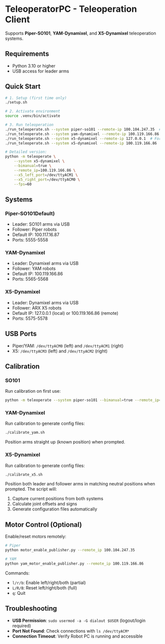 # TeleoperatorPC - Teleoperation Client

Supports **Piper-SO101**, **YAM-Dynamixel**, and **X5-Dynamixel** teleoperation systems.

## Requirements

- Python 3.10 or higher
- USB access for leader arms

## Quick Start

```bash
# 1. Setup (first time only)
./setup.sh

# 2. Activate environment
source .venv/bin/activate

# 3. Run teleoperation
./run_teleoperate.sh --system piper-so101 --remote-ip 100.104.247.35  # For Piper
./run_teleoperate.sh --system yam-dynamixel --remote-ip 100.119.166.86  # For YAM
./run_teleoperate.sh --system x5-dynamixel --remote-ip 127.0.0.1  # For X5 (local test)
./run_teleoperate.sh --system x5-dynamixel --remote-ip 100.119.166.86  # For X5 (remote)

# Detailed version:
python -m teleoperate \
    --system x5-dynamixel \
    --bimanual=true \
    --remote_ip=100.119.166.86 \
    --x5_left_port=/dev/ttyACM1 \
    --x5_right_port=/dev/ttyACM0 \
    --fps=60
```

## Systems

### Piper-SO101Default)
- Leader: SO101 arms via USB
- Follower: Piper robots
- Default IP: 100.117.16.87
- Ports: 5555-5558

### YAM-Dynamixel
- Leader: Dynamixel arms via USB
- Follower: YAM robots
- Default IP: 100.119.166.86
- Ports: 5565-5568

### X5-Dynamixel
- Leader: Dynamixel arms via USB
- Follower: ARX X5 robots
- Default IP: 127.0.0.1 (local) or 100.119.166.86 (remote)
- Ports: 5575-5578

## USB Ports
- Piper/YAM: `/dev/ttyACM0` (left) and `/dev/ttyACM1` (right)
- X5: `/dev/ttyACM3` (left) and `/dev/ttyACM2` (right)

## Calibration

### SO101
Run calibration on first use:
```bash
python -m teleoperate --system piper-so101 --bimanual=true --remote_ip=100.104.247.35
```

### YAM-Dynamixel
Run calibration to generate config files:
```bash
./calibrate_yam.sh
```
Position arms straight up (known position) when prompted.

### X5-Dynamixel
Run calibration to generate config files:
```bash
./calibrate_x5.sh
```
Position both leader and follower arms in matching neutral positions when prompted.
The script will:
1. Capture current positions from both systems
2. Calculate joint offsets and signs
3. Generate configuration files automatically

## Motor Control (Optional)

Enable/reset motors remotely:
```bash
# Piper
python motor_enable_publisher.py --remote_ip 100.104.247.35

# YAM
python yam_motor_enable_publisher.py --remote_ip 100.119.166.86
```

Commands:
- `l/r/b`: Enable left/right/both (partial)
- `L/R/B`: Reset left/right/both (full)
- `q`: Quit

## Troubleshooting

- **USB Permission**: `sudo usermod -a -G dialout $USER` (logout/login required)
- **Port Not Found**: Check connections with `ls /dev/ttyACM*`
- **Connection Timeout**: Verify Robot PC is running and accessible